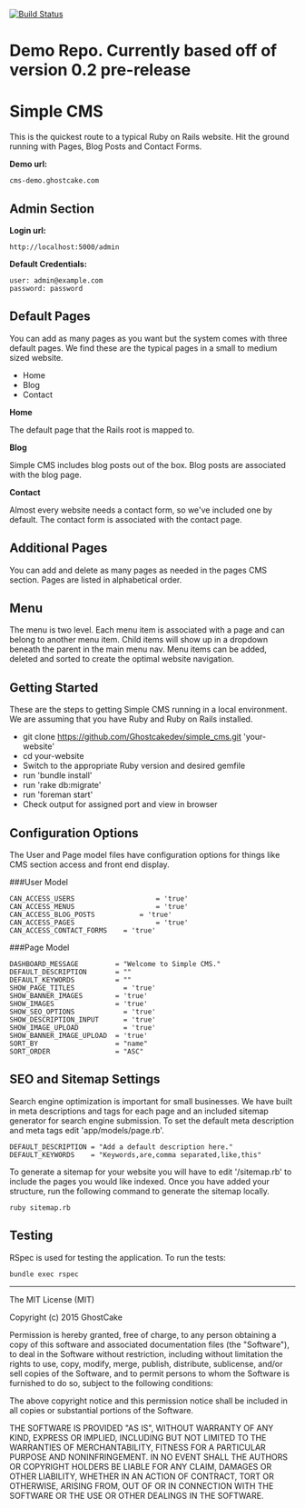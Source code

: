 [![Build Status](https://travis-ci.org/Ghostcakedev/simple_cms.svg?branch=master)](https://travis-ci.org/Ghostcakedev/simple_cms)

# Demo Repo. Currently based off of version 0.2 pre-release

# Simple CMS

This is the quickest route to a typical Ruby on Rails website. Hit the ground running with Pages, Blog Posts and Contact Forms.

**Demo url:**
```
cms-demo.ghostcake.com
```


## Admin Section

**Login url:**
```
http://localhost:5000/admin
```


**Default Credentials:**
```
user: admin@example.com
password: password
```

## Default Pages

You can add as many pages as you want but the system comes with three default pages. We find these are the typical pages in a small to medium sized website.

*	Home
* Blog
* Contact

**Home**

The default page that the Rails root is mapped to.

**Blog**

Simple CMS includes blog posts out of the box. Blog posts are associated with the blog page.


**Contact**

Almost every website needs a contact form, so we've included one by default. The contact form is associated with the contact page.


## Additional Pages

You can add and delete as many pages as needed in the pages CMS section. Pages are listed in alphabetical order.


## Menu

The menu is two level. Each menu item is associated with a page and can belong to another menu item. Child items will show up in a dropdown beneath the parent in the main menu nav. Menu items can be added, deleted and sorted to create the optimal website navigation.


## Getting Started


These are the steps to getting Simple CMS running in a local environment. We are assuming that you have Ruby and Ruby on Rails installed.

* git clone https://github.com/Ghostcakedev/simple_cms.git 'your-website'
* cd your-website
* Switch to the appropriate Ruby version and desired gemfile
* run 'bundle install'
* run 'rake db:migrate'
* run 'foreman start'
* Check output for assigned port and view in browser

## Configuration Options

The User and Page model files have configuration options for things like CMS section access and front end display.

###User Model

```
CAN_ACCESS_USERS					= 'true'
CAN_ACCESS_MENUS					= 'true'
CAN_ACCESS_BLOG_POSTS			= 'true'
CAN_ACCESS_PAGES					= 'true'
CAN_ACCESS_CONTACT_FORMS	= 'true'
```

###Page Model

```
DASHBOARD_MESSAGE         = "Welcome to Simple CMS."
DEFAULT_DESCRIPTION       = ""
DEFAULT_KEYWORDS          = ""
SHOW_PAGE_TITLES	        = 'true'
SHOW_BANNER_IMAGES        = 'true'
SHOW_IMAGES               = 'true'
SHOW_SEO_OPTIONS     	    = 'true'
SHOW_DESCRIPTION_INPUT  	= 'true'
SHOW_IMAGE_UPLOAD       	= 'true'
SHOW_BANNER_IMAGE_UPLOAD  = 'true'
SORT_BY                   = "name"
SORT_ORDER                = "ASC"
```

## SEO and Sitemap Settings

Search engine optimization is important for small businesses. We have built in meta descriptions and tags for each page and an included sitemap generator for search engine submission. To set the default meta description and meta tags edit 'app/models/page.rb'.

```
DEFAULT_DESCRIPTION = "Add a default description here."
DEFAULT_KEYWORDS    = "Keywords,are,comma separated,like,this"
```

To generate a sitemap for your website you will have to edit '/sitemap.rb' to include the pages you would like indexed. Once you have added your structure, run the following command to generate the sitemap locally.

```
ruby sitemap.rb
```

## Testing

RSpec is used for testing the application. To run the tests:

```
bundle exec rspec
```

--------------------------------------------------------------------------------------

The MIT License (MIT)

Copyright (c) 2015 GhostCake

Permission is hereby granted, free of charge, to any person obtaining a copy
of this software and associated documentation files (the "Software"), to deal
in the Software without restriction, including without limitation the rights
to use, copy, modify, merge, publish, distribute, sublicense, and/or sell
copies of the Software, and to permit persons to whom the Software is
furnished to do so, subject to the following conditions:

The above copyright notice and this permission notice shall be included in
all copies or substantial portions of the Software.

THE SOFTWARE IS PROVIDED "AS IS", WITHOUT WARRANTY OF ANY KIND, EXPRESS OR
IMPLIED, INCLUDING BUT NOT LIMITED TO THE WARRANTIES OF MERCHANTABILITY,
FITNESS FOR A PARTICULAR PURPOSE AND NONINFRINGEMENT. IN NO EVENT SHALL THE
AUTHORS OR COPYRIGHT HOLDERS BE LIABLE FOR ANY CLAIM, DAMAGES OR OTHER
LIABILITY, WHETHER IN AN ACTION OF CONTRACT, TORT OR OTHERWISE, ARISING FROM,
OUT OF OR IN CONNECTION WITH THE SOFTWARE OR THE USE OR OTHER DEALINGS IN
THE SOFTWARE.
